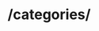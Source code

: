 ---
title: /categories/
position_number: 1.3
type: post
description: Получить список категорий
parameters:
  - name: sites
    content: Массив с id бирж
content_markdown: |-
  Возвращает массив категорий и подкатегорий.
left_code_blocks:
  - code_block: |-
        <?php
        $base = 'https://api.jobned.com/v1';
        $ch = curl_init($base . '/categories/');
        $token = 'as214SY@Jlsa<Safak';
        $data = array(
            "sites" => [1,2] // массив бирж
        );
        $data_string = json_encode($data);
        curl_setopt($ch, CURLOPT_RETURNTRANSFER, 1);
        curl_setopt($ch, CURLOPT_FOLLOWLOCATION, 1);
        curl_setopt($ch, CURLOPT_CUSTOMREQUEST, "POST");
        curl_setopt($ch, CURLOPT_POSTFIELDS, $data_string);
        curl_setopt($ch, CURLOPT_HEADER, false);
        curl_setopt($ch, CURLOPT_SSL_VERIFYPEER, false);
        curl_setopt($ch, CURLOPT_SSL_VERIFYHOST, false);
        $authorization = 'Authorization: Bearer ' . $token;
        curl_setopt($ch, CURLOPT_HTTPHEADER, array($authorization));
        $responce = curl_exec($ch);
        curl_close($ch);
        $responce = json_decode($responce, true);
        var_dump($responce);
        ?>
    title: Пример запроса php
    language: php
right_code_blocks:
  - code_block: |2-
      [
        {
            "id": "1",
            "site_id": "1",
            "name": "Разработка сайтов",
            "subcategories": [
                {
                    "id": "1",
                    "site_id": "1",
                    "category_id": "1",
                    "name": "Копирайтинг"
                },
                {
                    "id": "2",
                    "site_id": "1",
                    "category_id": "1",
                    "name": "Веб-программирование"
                }
            ]
        },
        {
            "id": "21",
            "site_id": "2",
            "name": "Программирование",
            "subcategories": [
                {
                    "id": "243",
                    "site_id": "2",
                    "category_id": "21",
                    "name": "1C"
                },
                {
                    "id": "244",
                    "site_id": "2",
                    "category_id": "21",
                    "name": "Blockchain"
                },
            ]
        }
      ]
    title: Response
    language: json
  - code_block: |2-
      {
        "error": "Wrong api key"
      }
    title: Error
    language: json
---